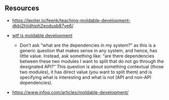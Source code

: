 
## Resources

- https://lepiter.io/feenk/teaching-moldable-development-dkbj2hlidhiph2eodusb87ye6/

- [wtf is moldable development](https://blog.container-solutions.com/wtf-is-moldable-development) 
  - Don’t ask “what are the dependencies in my system?” as this is a generic question that makes sense in any system, and hence, has little value. Instead, ask something like: “are there dependencies between these two modules I want to split that do not go through the designated API?” This question is about something contextual (those two modules), it has direct value (you want to split them) and is specifying what is interesting and what is not (API and non-API dependencies).
- https://www.infoq.com/articles/moldable-development/
